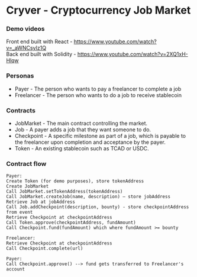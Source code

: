 # Cryver - Cryptocurrency Job Market

### Demo videos
Front end built with React - https://www.youtube.com/watch?v=_aWNCsyIz1Q  
Back end built with Solidity - https://www.youtube.com/watch?v=2XQ1xH-Hlqw

### Personas
- Payer - The person who wants to pay a freelancer to complete a job
- Freelancer - The person who wants to do a job to receive stablecoin

### Contracts
- JobMarket - The main contract controlling the market.
- Job - A payer adds a job that they want someone to do.
- Checkpoint - A specific milestone as part of a job, which is payable to the freelancer upon completion and acceptance by the payer.
- Token - An existing stablecoin such as TCAD or USDC.

### Contract flow
```
Payer:
Create Token (for demo purposes), store tokenAddress
Create JobMarket
Call JobMarket.setTokenAddress(tokenAddress)
Call JobMarket.createJob(name, description) — store jobAddress
Retrieve Job at jobAddress
Call Job.addCheckpoint(description, bounty) - store checkpointAddress from event
Retrieve Checkpoint at checkpointAddress
Call Token.approve(checkpointAddress, fundAmount)
Call Checkpoint.fund(fundAmount) which where fundAmount >= bounty

Freelancer:
Retrieve Checkpoint at checkpointAddress
Call Checkpoint.complete(url)

Payer:
Call Checkpoint.approve() --> fund gets transferred to Freelancer's account
```
